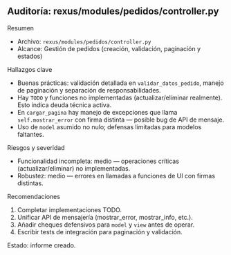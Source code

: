 ## Auditoría: rexus/modules/pedidos/controller.py

Resumen
- Archivo: `rexus/modules/pedidos/controller.py`
- Alcance: Gestión de pedidos (creación, validación, paginación y estados)

Hallazgos clave
- Buenas prácticas: validación detallada en `validar_datos_pedido`, manejo de paginación y separación de responsabilidades.
- Hay `TODO` y funciones no implementadas (actualizar/eliminar realmente). Esto indica deuda técnica activa.
- En `cargar_pagina` hay manejo de excepciones que llama `self.mostrar_error` con firma distinta — posible bug de API de mensaje.
- Uso de `model` asumido no nulo; defensas limitadas para modelos faltantes.

Riesgos y severidad
- Funcionalidad incompleta: medio — operaciones críticas (actualizar/eliminar) no implementadas.
- Robustez: medio — errores en llamadas a funciones de UI con firmas distintas.

Recomendaciones
1. Completar implementaciones TODO.
2. Unificar API de mensajería (mostrar_error, mostrar_info, etc.).
3. Añadir cheques defensivos para `model` y `view` antes de operar.
4. Escribir tests de integración para paginación y validación.

Estado: informe creado.
